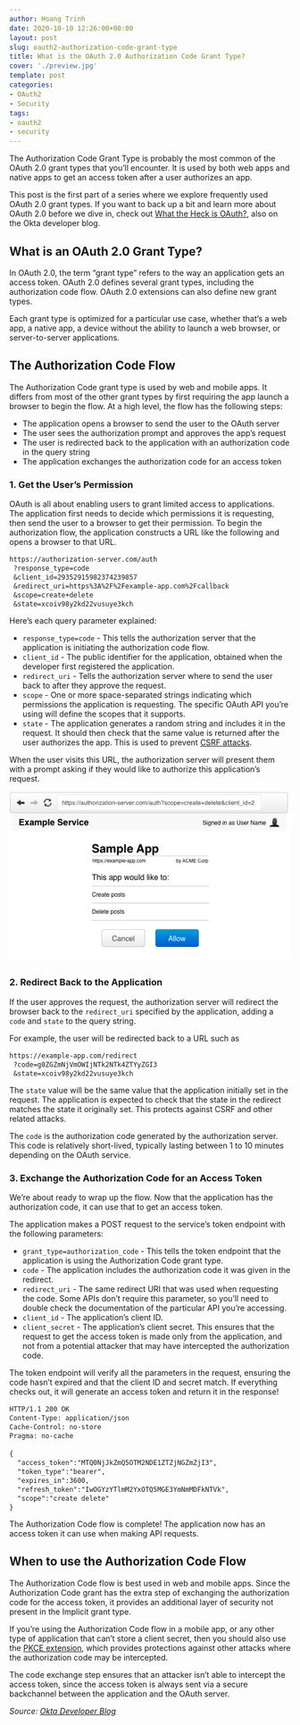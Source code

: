 ```yaml
---
author: Hoang Trinh
date: 2020-10-10 12:26:00+00:00
layout: post
slug: oauth2-authorization-code-grant-type
title: What is the OAuth 2.0 Authorization Code Grant Type?
cover: './preview.jpg'
template: post
categories:
- OAuth2
- Security
tags:
- oauth2
- security
---
```


The Authorization Code Grant Type is probably the most common of the OAuth 2.0 grant types that you’ll encounter. It is used by both web apps and native apps to get an access token after a user authorizes an app.

This post is the first part of a series where we explore frequently used OAuth 2.0 grant types. If you want to back up a bit and learn more about OAuth 2.0 before we dive in, check out [What the Heck is OAuth?](https://developer.okta.com/blog/2017/06/21/what-the-heck-is-oauth), also on the Okta developer blog.

## What is an OAuth 2.0 Grant Type?

In OAuth 2.0, the term “grant type” refers to the way an application gets an access token. OAuth 2.0 defines several grant types, including the authorization code flow. OAuth 2.0 extensions can also define new grant types.

Each grant type is optimized for a particular use case, whether that’s a web app, a native app, a device without the ability to launch a web browser, or server-to-server applications.

## The Authorization Code Flow

The Authorization Code grant type is used by web and mobile apps. It differs from most of the other grant types by first requiring the app launch a browser to begin the flow. At a high level, the flow has the following steps:

- The application opens a browser to send the user to the OAuth server
- The user sees the authorization prompt and approves the app’s request
- The user is redirected back to the application with an authorization code in the query string
- The application exchanges the authorization code for an access token

### 1. Get the User’s Permission

OAuth is all about enabling users to grant limited access to applications. The application first needs to decide which permissions it is requesting, then send the user to a browser to get their permission. To begin the authorization flow, the application constructs a URL like the following and opens a browser to that URL.

```shell
https://authorization-server.com/auth
 ?response_type=code
 &client_id=29352915982374239857
 &redirect_uri=https%3A%2F%2Fexample-app.com%2Fcallback
 &scope=create+delete
 &state=xcoiv98y2kd22vusuye3kch
```

Here’s each query parameter explained:

- `response_type=code` - This tells the authorization server that the application is initiating the authorization code flow.
- `client_id` - The public identifier for the application, obtained when the developer first registered the application.
- `redirect_uri` - Tells the authorization server where to send the user back to after they approve the request.
- `scope` - One or more space-separated strings indicating which permissions the application is requesting. The specific OAuth API you’re using will define the scopes that it supports.
- `state` - The application generates a random string and includes it in the request. It should then check that the same value is returned after the user authorizes the app. This is used to prevent [CSRF attacks](https://www.owasp.org/index.php/Cross-Site_Request_Forgery_%28CSRF%29).

When the user visits this URL, the authorization server will present them with a prompt asking if they would like to authorize this application’s request.

![The consent screen](consent-screen.png)

### 2. Redirect Back to the Application

If the user approves the request, the authorization server will redirect the browser back to the `redirect_uri` specified by the application, adding a `code` and `state` to the query string.

For example, the user will be redirected back to a URL such as

```shell
https://example-app.com/redirect
 ?code=g0ZGZmNjVmOWIjNTk2NTk4ZTYyZGI3
 &state=xcoiv98y2kd22vusuye3kch
```

The `state` value will be the same value that the application initially set in the request. The application is expected to check that the state in the redirect matches the state it originally set. This protects against CSRF and other related attacks.

The `code` is the authorization code generated by the authorization server. This code is relatively short-lived, typically lasting between 1 to 10 minutes depending on the OAuth service.

### 3. Exchange the Authorization Code for an Access Token

We’re about ready to wrap up the flow. Now that the application has the authorization code, it can use that to get an access token.

The application makes a POST request to the service’s token endpoint with the following parameters:

- `grant_type=authorization_code` - This tells the token endpoint that the application is using the Authorization Code grant type.
- `code` - The application includes the authorization code it was given in the redirect.
- `redirect_uri` - The same redirect URI that was used when requesting the code. Some APIs don’t require this parameter, so you’ll need to double check the documentation of the particular API you’re accessing.
- `client_id` - The application’s client ID.
- `client_secret` - The application’s client secret. This ensures that the request to get the access token is made only from the application, and not from a potential attacker that may have intercepted the authorization code.

The token endpoint will verify all the parameters in the request, ensuring the code hasn’t expired and that the client ID and secret match. If everything checks out, it will generate an access token and return it in the response!

```shell
HTTP/1.1 200 OK
Content-Type: application/json
Cache-Control: no-store
Pragma: no-cache

{
  "access_token":"MTQ0NjJkZmQ5OTM2NDE1ZTZjNGZmZjI3",
  "token_type":"bearer",
  "expires_in":3600,
  "refresh_token":"IwOGYzYTlmM2YxOTQ5MGE3YmNmMDFkNTVk",
  "scope":"create delete"
}
```

The Authorization Code flow is complete! The application now has an access token it can use when making API requests.

## When to use the Authorization Code Flow

The Authorization Code flow is best used in web and mobile apps. Since the Authorization Code grant has the extra step of exchanging the authorization code for the access token, it provides an additional layer of security not present in the Implicit grant type.

If you’re using the Authorization Code flow in a mobile app, or any other type of application that can’t store a client secret, then you should also use the [PKCE extension](https://www.oauth.com/oauth2-servers/pkce/?_ga=2.93245908.85904012.1602307203-1251294519.1602307203), which provides protections against other attacks where the authorization code may be intercepted.

The code exchange step ensures that an attacker isn’t able to intercept the access token, since the access token is always sent via a secure backchannel between the application and the OAuth server.

_Source: [Okta Developer Blog](https://developer.okta.com/blog/2018/04/10/oauth-authorization-code-grant-type)_
